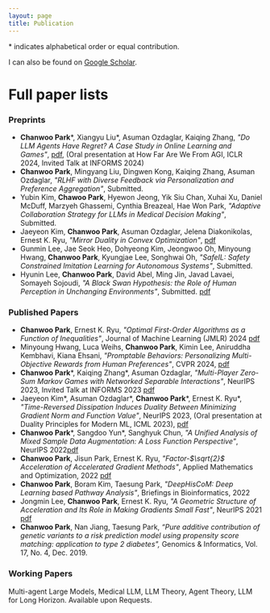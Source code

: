 ```yaml
---
layout: page
title: Publication
---
```

\* indicates alphabetical order or equal contribution.

I can also be found on [Google Scholar](https://scholar.google.com/citations?hl=en&authuser=2&user=FDG3_JMAAAAJ).

# Full paper lists
### Preprints
- **Chanwoo Park**\*, Xiangyu Liu\*, Asuman Ozdaglar, Kaiqing Zhang, _"Do LLM Agents Have Regret? A Case Study in Online Learning and Games"_, [pdf](https://arxiv.org/abs/2403.16843), (Oral presentation at How Far Are We From AGI, ICLR 2024, Invited Talk at INFORMS 2024)
- **Chanwoo Park**, Mingyang Liu, Dingwen Kong, Kaiqing Zhang, Asuman Ozdaglar, _"RLHF with Diverse Feedback via Personalization and Preference Aggregation"_, Submitted.
- Yubin Kim, **Chawoo Park**, Hyewon Jeong, Yik Siu Chan, Xuhai Xu, Daniel McDuff, Marzyeh Ghassemi, Cynthia Breazeal, Hae Won Park, _"Adaptive Collaboration Strategy for LLMs in Medical Decision Making"_, Submitted.
- Jaeyeon Kim, **Chanwoo Park**,  Asuman Ozdaglar, Jelena Diakonikolas, Ernest K. Ryu, _"Mirror Duality in Convex Optimization"_, [pdf](https://arxiv.org/abs/2311.17296)
- Gunmin Lee, Jae Seok Heo, Dohyeong Kim, Jeongwoo Oh, Minyoung Hwang, **Chanwoo Park**, Kyungjae Lee, Songhwai Oh, _"SafeIL: Safety
Constrained Imitation Learning for Autonomous Systems"_, Submitted.
- Hyunin Lee, **Chanwoo Park**, David Abel, Ming Jin, Javad Lavaei, Somayeh Sojoudi, _"A Black Swan Hypothesis: the Role of Human Perception in Unchanging Environments"_, Submitted. [pdf](https://chanwoo-park-official.github.io/)

### Published Papers
- **Chanwoo Park**, Ernest K. Ryu, _"Optimal First-Order Algorithms as a Function of Inequalities"_, Journal of Machine Learning (JMLR) 2024 [pdf](https://arxiv.org/abs/2110.11035)
- Minyoung Hwang, Luca Weihs, **Chanwoo Park**, Kimin Lee, Aniruddha Kembhavi, Kiana Ehsani, _"Promptable Behaviors: Personalizing Multi-Objective Rewards from Human Preferences"_, CVPR 2024, [pdf](https://arxiv.org/abs/2312.09337)
- **Chanwoo Park**\*, Kaiqing Zhang\*, Asuman Ozdaglar, _"Multi-Player Zero-Sum Markov Games with Networked Separable Interactions"_, NeurIPS 2023, Invited Talk at INFORMS 2023  [pdf](https://arxiv.org/abs/2307.09470)
- Jaeyeon Kim\*, Asuman Ozdaglar\*, **Chanwoo Park**\*, Ernest K. Ryu\*, _"Time-Reversed Dissipation Induces Duality Between Minimizing Gradient Norm and Function Value"_, NeurIPS 2023, (Oral presentation at Duality Principles for Modern ML, ICML 2023),  [pdf](https://arxiv.org/abs/2305.06628)
- **Chanwoo Park**\*, Sangdoo Yun\*, Sanghyuk Chun, _"A Unified Analysis of Mixed Sample Data Augmentation: A Loss Function Perspective"_, NeurIPS 2022[pdf](https://arxiv.org/abs/2208.09913)
- **Chanwoo Park**, Jisun Park, Ernest K. Ryu, _"Factor-$\sqrt{2}$ Acceleration of Accelerated Gradient Methods"_, Applied Mathematics and Optimization, 2022 [pdf](https://arxiv.org/abs/2102.07366)
- **Chanwoo Park**, Boram Kim, Taesung Park, _"DeepHisCoM: Deep Learning based Pathway Analysis"_, Briefings in Bioinformatics, 2022
- Jongmin Lee, **Chanwoo Park**, Ernest K. Ryu, _"A Geometric Structure of Acceleration and Its Role in Making Gradients Small Fast"_, NeurIPS 2021 [pdf](https://arxiv.org/abs/2106.10439)
- **Chanwoo Park**, Nan Jiang, Taesung Park, _“Pure additive contribution of genetic variants to a risk prediction model using propensity score matching: application to type 2 diabetes",_ Genomics & Informatics, Vol. 17, No. 4, Dec. 2019. 


### Working Papers
Multi-agent Large Models, Medical LLM, LLM Theory, Agent Theory, LLM for Long Horizon. Available upon Requests. 
